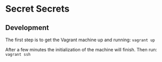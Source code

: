 # Secret Secrets

## Development

The first step is to get the Vagrant machine up and running:
`vagrant up`

After a few minutes the initialization of the machine will finish. Then run:
`vagrant ssh`


